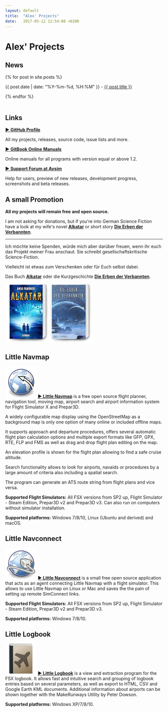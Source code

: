 ```yaml
---
layout: default
title:  "Alex' Projects"
date:   2017-05-12 12:54:00 +0200
---
```


# Alex' Projects

## News
<p>
  {% for post in site.posts %}
    <p>
      <span class="bold">{{ post.date | date: "%Y-%m-%d, %H:%M" }} - <a href="{{ site.baseurl }}{{ post.url }}"><span class="bold">{{ post.title }}</span></a></span>
    </p>
  {% endfor %}
  
  <br>
  <br>
</p>

## Links
[**► GitHub Profile**](https://github.com/albar965)

All my projects, releases, source code, issue lists and more.

[**► GitBook Online Manuals**](https://www.gitbook.com/@albar965)

Online manuals for all programs with version equal or above 1.2.

[**► Support Forum at Avsim**](http://www.avsim.com/forum/780-little-navmap-little-navconnect-little-logbook-support-forum)

Help for users, preview of new releases, development progress, screenshots and beta releases.

## A small Promotion

**All my projects will remain free and open source.**

I am not asking for donations, but if you're into German Science Fiction have a look at my wife's novel [**Alkatar**](http://www.anja-fahrner.de/meine-buecher-und-geschichten/alkatar) or short story [**Die Erben der Verbannten**](http://www.anja-fahrner.de/die-erben-der-verbannten).

---

Ich möchte keine Spenden, würde mich aber darüber freuen, wenn ihr euch das Projekt meiner Frau anschaut. Sie schreibt gesellschaftskritische Science-Fiction.

Vielleicht ist etwas zum Verschenken oder für Euch selbst dabei.

Das Buch [**Alkatar**](http://www.anja-fahrner.de/meine-buecher-und-geschichten/alkatar) oder 
die Kurzgeschichte [**Die Erben der Verbannten**](http://www.anja-fahrner.de/die-erben-der-verbannten).

[![Alkatar](assets/images/alkatar_buch.jpg)](http://www.anja-fahrner.de/meine-buecher-und-geschichten/alkatar)
[![Die Erben der Verbannten](assets/images/die_erben_buch.jpg)](http://www.anja-fahrner.de/die-erben-der-verbannten)

## Little Navmap

[![Little Navmap](assets/images/navroute.png)](littlenavmap.html) [**► Little Navmap**](littlenavmap.html) is a free open source flight planner, navigation tool, moving map, airport search and airport information system for Flight Simulator X and Prepar3D.

A widely configurable map display using the OpenStreetMap as a background map is only one option of many online or included offline maps.

It supports approach and departure procedures, offers several automatic flight plan calculation options and multiple export formats like GFP, GPX, RTE, FLP and FMS as well as drag and drop flight plan editing on the map.

An elevation profile is shown for the flight plan allowing to find a safe cruise altitude.

Search functionality allows to look for airports, navaids or procedures by a large amount of criteria also including a spatial search.

The program can generate an ATS route string from flight plans and vice versa.

**Supported Flight Simulators:** All FSX versions from SP2 up, Flight Simulator - Steam Edition, Prepar3D v2 and Prepar3D v3. Can also run on computers without simulator installation.

**Supported platforms:** Windows 7/8/10, Linux (Ubuntu and derived) and macOS.

## Little Navconnect

[![Little Navconnect](assets/images/navconnect.png)](littlenavconnect.html) [**► Little Navconnect**](littlenavconnect.html) is a
small free open source application that acts as an agent connecting Little Navmap with a flight simulator. This allows to use Little Navmap
on Linux or Mac and saves the the pain of setting up remote SimConnect links.

**Supported Flight Simulators:** All FSX versions from SP2 up, Flight Simulator - Steam Edition, Prepar3D v2 and Prepar3D v3.

**Supported platforms:** Windows 7/8/10.

## Little Logbook

[![Little Logbook](assets/images/logbook.png)](littlelogbook.html) [**► Little Logbook**](littlelogbook.html) is a view and extraction program
for the FSX logbook. It allows fast and intuitive search and grouping of logbook entries based on several parameters, as well as export to HTML,
CSV and Google Earth KML documents. Additional information about airports can be shown together with the MakeRunways Utility by Peter Dowson.

**Supported platforms:** Windows XP/7/8/10.

